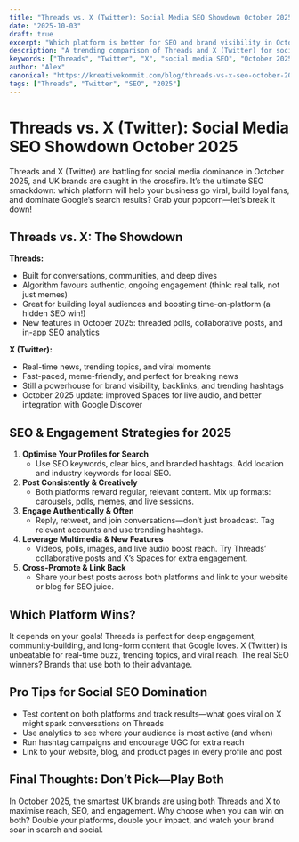 ```yaml
---
title: "Threads vs. X (Twitter): Social Media SEO Showdown October 2025"
date: "2025-10-03"
draft: true
excerpt: "Which platform is better for SEO and brand visibility in October 2025: Threads or X (Twitter)?"
description: "A trending comparison of Threads and X (Twitter) for social media SEO, engagement, and reach in the UK."
keywords: ["Threads", "Twitter", "X", "social media SEO", "October 2025"]
author: "Alex"
canonical: "https://kreativekommit.com/blog/threads-vs-x-seo-october-2025"
tags: ["Threads", "Twitter", "SEO", "2025"]
---
```


# Threads vs. X (Twitter): Social Media SEO Showdown October 2025



Threads and X (Twitter) are battling for social media dominance in October 2025, and UK brands are caught in the crossfire. It’s the ultimate SEO smackdown: which platform will help your business go viral, build loyal fans, and dominate Google’s search results? Grab your popcorn—let’s break it down!


## Threads vs. X: The Showdown

**Threads:**
- Built for conversations, communities, and deep dives
- Algorithm favours authentic, ongoing engagement (think: real talk, not just memes)
- Great for building loyal audiences and boosting time-on-platform (a hidden SEO win!)
- New features in October 2025: threaded polls, collaborative posts, and in-app SEO analytics

**X (Twitter):**
- Real-time news, trending topics, and viral moments
- Fast-paced, meme-friendly, and perfect for breaking news
- Still a powerhouse for brand visibility, backlinks, and trending hashtags
- October 2025 update: improved Spaces for live audio, and better integration with Google Discover


## SEO & Engagement Strategies for 2025

1. **Optimise Your Profiles for Search**
	- Use SEO keywords, clear bios, and branded hashtags. Add location and industry keywords for local SEO.
2. **Post Consistently & Creatively**
	- Both platforms reward regular, relevant content. Mix up formats: carousels, polls, memes, and live sessions.
3. **Engage Authentically & Often**
	- Reply, retweet, and join conversations—don’t just broadcast. Tag relevant accounts and use trending hashtags.
4. **Leverage Multimedia & New Features**
	- Videos, polls, images, and live audio boost reach. Try Threads’ collaborative posts and X’s Spaces for extra engagement.
5. **Cross-Promote & Link Back**
	- Share your best posts across both platforms and link to your website or blog for SEO juice.


## Which Platform Wins?

It depends on your goals! Threads is perfect for deep engagement, community-building, and long-form content that Google loves. X (Twitter) is unbeatable for real-time buzz, trending topics, and viral reach. The real SEO winners? Brands that use both to their advantage.


## Pro Tips for Social SEO Domination
- Test content on both platforms and track results—what goes viral on X might spark conversations on Threads
- Use analytics to see where your audience is most active (and when)
- Run hashtag campaigns and encourage UGC for extra reach
- Link to your website, blog, and product pages in every profile and post


## Final Thoughts: Don’t Pick—Play Both

In October 2025, the smartest UK brands are using both Threads and X to maximise reach, SEO, and engagement. Why choose when you can win on both? Double your platforms, double your impact, and watch your brand soar in search and social.
